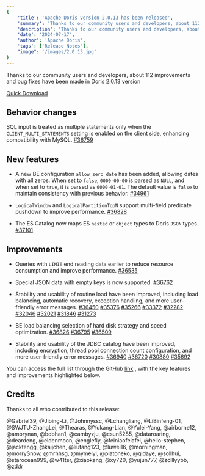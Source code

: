 ```yaml
---
{
    'title': 'Apache Doris version 2.0.13 has been released',
    'summary': 'Thanks to our community users and developers, about 112 improvements and bug fixes have been made in Doris 2.0.13 version.',
    'description': 'Thanks to our community users and developers, about 112 improvements and bug fixes have been made in Doris 2.0.13 version.',
    'date': '2024-07-17',
    'author': 'Apache Doris',
    'tags': ['Release Notes'],
    "image": '/images/2.0.13.jpg'
}
---
```


<!--
Licensed to the Apache Software Foundation (ASF) under one
or more contributor license agreements.  See the NOTICE file
distributed with this work for additional information
regarding copyright ownership.  The ASF licenses this file
to you under the Apache License, Version 2.0 (the
"License"); you may not use this file except in compliance
with the License.  You may obtain a copy of the License at
  http://www.apache.org/licenses/LICENSE-2.0
Unless required by applicable law or agreed to in writing,
software distributed under the License is distributed on an
"AS IS" BASIS, WITHOUT WARRANTIES OR CONDITIONS OF ANY
KIND, either express or implied.  See the License for the
specific language governing permissions and limitations
under the License.
-->

Thanks to our community users and developers, about 112 improvements and bug fixes have been made in Doris 2.0.13 version

[Quick Download](https://doris.apache.org/download/)

## Behavior changes

SQL input is treated as multiple statements only when the `CLIENT_MULTI_STATEMENTS` setting is enabled on the client side, enhancing compatibility with MySQL. [#36759](https://github.com/apache/doris/pull/36759)

## New features

- A new BE configuration `allow_zero_date` has been added, allowing dates with all zeros. When set to `false`, `0000-00-00` is parsed as `NULL`, and when set to `true`, it is parsed as `0000-01-01`. The default value is `false` to maintain consistency with previous behavior. [#34961](https://github.com/apache/doris/pull/34961)


- `LogicalWindow` and `LogicalPartitionTopN` support multi-field predicate pushdown to improve performance. [#36828](https://github.com/apache/doris/pull/36828)


- The ES Catalog now maps ES `nested` or `object` types to Doris `JSON` types. [#37101](https://github.com/apache/doris/pull/37101)


## Improvements

- Queries with `LIMIT` end reading data earlier to reduce resource consumption and improve performance. [#36535](https://github.com/apache/doris/pull/36535)


- Special JSON data with empty keys is now supported. [#36762](https://github.com/apache/doris/pull/36762)


- Stability and usability of routine load have been improved, including load balancing, automatic recovery, exception handling, and more user-friendly error messages. [#36450](https://github.com/apache/doris/pull/36450) [#35376](https://github.com/apache/doris/pull/35376) [#35266](https://github.com/apache/doris/pull/35266) [ #33372](https://github.com/apache/doris/pull/33372) [#32282](https://github.com/apache/doris/pull/32282) [#32046](https://github.com/apache/doris/pull/32046) [#32021](https://github.com/apache/doris/pull/32021) [#31846](https://github.com/apache/doris/pull/31846) [#31273](https://github.com/apache/doris/pull/31273)


- BE load balancing selection of hard disk strategy and speed optimization. [#36826](https://github.com/apache/doris/pull/36826) [#36795](https://github.com/apache/doris/pull/36795) [#36509](https://github.com/apache/doris/pull/36509)


- Stability and usability of the JDBC catalog have been improved, including encryption, thread pool connection count configuration, and more user-friendly error messages. [#36940](https://github.com/apache/doris/pull/36940) [#36720](https://github.com/apache/doris/pull/36720) [#30880](https://github.com/apache/doris/pull/30880) [#35692](https://github.com/apache/doris/pull/35692)


You can access the full list through the GitHub [link](https://github.com/apache/doris/compare/2.0.12...2.0.13) , with the key features and improvements highlighted below.

## Credits

Thanks to all who contributed to this release:

@Gabriel39, @Jibing-Li, @Johnnyssc, @Lchangliang, @LiBinfeng-01, @SWJTU-ZhangLei, @Thearas, @Yukang-Lian, @Yulei-Yang, @airborne12, @amorynan, @bobhan1, @cambyzju, @csun5285, @dataroaring, @deardeng, @eldenmoon, @englefly, @feiniaofeiafei, @hello-stephen, @jacktengg, @kaijchen, @liutang123, @luwei16, @morningman, @morrySnow, @mrhhsg, @mymeiyi, @platoneko, @qidaye, @sollhui, @starocean999, @w41ter, @xiaokang, @xy720, @yujun777, @zclllyybb, @zddr